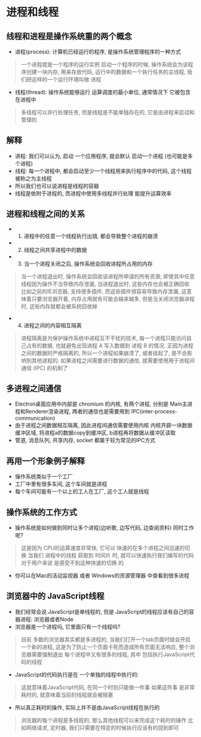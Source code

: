 # 进程和线程

## 线程和进程是操作系统重的两个概念

- 进程(process): 计算机已经运行的程序, 是操作系统管理程序的一种方式

> 一个进程就是一个程序的运行实例
> 启动一个程序的时候, 操作系统会为该程序创建一块内存, 用来存放代码, 运行中的数据和一个执行任务的主线程, 我们把这样的一个运行环境叫做 进程

- 线程(thread): 操作系统能够运行 运算调度的最小单位, 通常情况下 它被包含在进程中

> 多线程可以并行处理任务, 但是线程是不能单独存在的, 它是由进程来启动和管理的

## 解释

- 进程: 我们可以认为, 启动 一个应用程序, 就会默认 启动一个进程 (也可能是多个进程)
- 线程: 每一个进程中, 都会启动至少一个线程用来执行程序中的代码, 这个线程被称之为主线程
- 所以我们也可以说进程是线程的容器
- 线程是依附于进程的, 而进程中使用多线程并行处理 能提升运算效率

## 进程和线程之间的关系

- 1. 进程中的任意一个线程执行出错, 都会导致整个进程的崩溃
- 2. 线程之间共享进程中的数据
- 3. 当一个进程关闭之后, 操作系统会回收进程所占用的内存

> 当一个进程退出时, 操作系统会回收该进程所申请的所有资源;
> 即使其中任意线程因为操作不当导致内存泄漏, 当进程退出时, 这些内存也会被正确回收
> 比如之前的IE浏览器, 支持很多插件, 而这些插件很容易导致内存泄漏, 这意味着只要浏览器开着, 内存占用就有可能会越来越多, 但是当关闭浏览器进程时, 这些内存就都会被系统回收掉

- 4. 进程之间的内容相互隔离

> 进程隔离是为保护操作系统中进程互不干扰的技术, 每一个进程只能访问自己占有的数据, 也就避免出现进程 A 写入数据到 进程 B 的情况.
> 正因为进程之间的数据时严格隔离的, 所以一个进程如果崩溃了, 或者挂起了, 是不会影响到其他进程的.
> 如果进程之间需要进行数据的通信, 就需要使用用于进程间通信 (IPC) 的机制了

## 多进程之间通信

- Electron桌面应用中内部是 chromium 的内核, 有两个进程, 分别是 Main主进程和Renderer渲染进程, 两者的通信也是需要用到 IPC(inter-process-communication)
- 由于进程之间数据相互隔离, 因此进程间通信需要使用内核 内核开辟一块数据缓冲区域, 将进程a的数据copy到缓冲区, b进程再将数据从缓冲区读取
- 管道, 消息队列, 共享内存, socket 都属于较为常见的IPC方式

## 再用一个形象例子解释

- 操作系统类似于一个工厂
- 工厂中里有很多车间, 这个车间就是进程
- 每个车间可能有一个以上的工人在工厂, 这个工人就是线程

## 操作系统的工作方式

- 操作系统是如何做到同时让多个进程(边听歌, 边写代码, 边查阅资料) 同时工作呢?

> 这是因为 CPU的运算速度非常快, 它可以 快速的在多个进程之间迅速的切换
> 当我们 进程中的线程 获取到 时间片 时, 就可以快速执行我们编写的代码
> 对于用户来说 是感受不到这种快速的切换 的

- 你可以在Mac的活动监视器 或者 Windows的资源管理器 中查看到很多进程

## 浏览器中的 JavaScript线程

- 我们经常会说 JavaScript是单线程的, 但是 JavaScript的线程应该有自己的容器进程: 浏览器或者Node
- 浏览器是一个进程吗, 它里面只有一个线程吗?

> 目前 多数的浏览器其实都是多进程的, 当我们打开一个tab页面时就会开启一个新的进程, 这是为了防止一个页面卡死而造成所有页面无法响应, 整个浏览器需要强制退出
> 每个进程中又有很多的线程, 其中 包括执行JavaScript代码的线程

- JavaScript的代码执行是在 一个单独的线程中执行的:

> 这就意味着JavaScript代码, 在同一个时刻只能做一件事
> 如果这件事 是非常耗时的, 就意味着当前的线程就会被阻塞

- 所以真正耗时的操作, 实际上并不是由JavaScript线程在执行的

> 浏览器的每个进程是多线程的, 那么其他线程可以来完成这个耗时的操作
> 比如网络请求, 定时器, 我们只需要在特定的时候执行应该有的回到即可
